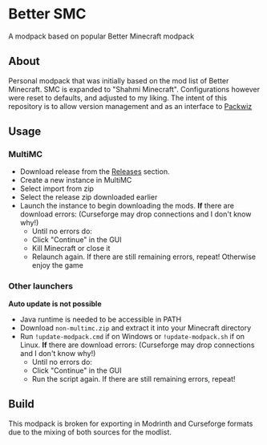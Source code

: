# Better SMC
 A modpack based on popular Better Minecraft modpack

## About
Personal modpack that was initially based on the mod list of Better Minecraft. SMC is expanded to "Shahmi Minecraft". Configurations however were reset to defaults, and adjusted to my liking. The intent of this repository is to allow version management and as an interface to [Packwiz](https://github.com/packwiz/packwiz)

## Usage
### MultiMC
- Download release from the [Releases](https://github.com/TechnoSparks/Better-SMC/releases) section.
- Create a new instance in MultiMC
- Select import from zip
- Select the release zip downloaded earlier
- Launch the instance to begin downloading the mods. **If** there are download errors: (Curseforge may drop connections and I don't know why!)
  - Until no errors do:
  - Click "Continue" in the GUI
  - Kill Minecraft or close it
  - Relaunch again. If there are still remaining errors, repeat! Otherwise enjoy the game

### Other launchers
**Auto update is not possible**
- Java runtime is needed to be accessible in PATH
- Download `non-multimc.zip` and extract it into your Minecraft directory
- Run `!update-modpack.cmd` if on Windows or `!update-modpack.sh` if on Linux. **If** there are download errors: (Curseforge may drop connections and I don't know why!)
  - Until no errors do:
  - Click "Continue" in the GUI
  - Run the script again. If there are still remaining errors, repeat!

## Build
This modpack is broken for exporting in Modrinth and Curseforge formats due to the mixing of both sources for the modlist.